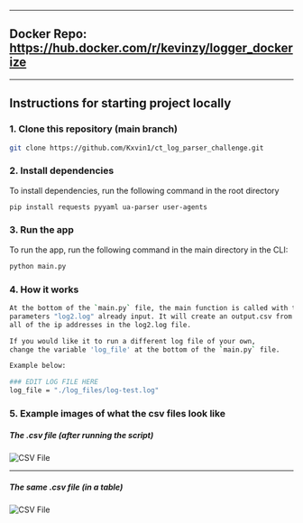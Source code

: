 ----
## Docker Repo: https://hub.docker.com/r/kevinzy/logger_dockerize
----

## Instructions for starting project locally

### 1. Clone this repository (main branch)

```bash
git clone https://github.com/Kxvin1/ct_log_parser_challenge.git
```

### 2. Install dependencies

To install dependencies, run the following command in the root directory
```bash
pip install requests pyyaml ua-parser user-agents
```

### 3. Run the app

To run the app, run the following command in the main directory in the CLI:

```bash
python main.py
```

### 4. How it works

```bash
At the bottom of the `main.py` file, the main function is called with the
parameters "log2.log" already input. It will create an output.csv from
all of the ip addresses in the log2.log file.
```

```bash
If you would like it to run a different log file of your own,
change the variable 'log_file' at the bottom of the `main.py` file.

Example below:

### EDIT LOG FILE HERE
log_file = "./log_files/log-test.log"
```

### 5. Example images of what the csv files look like

##### The .csv file (after running the script)

![CSV File](https://i.imgur.com/T3GtKDj.png)

----

##### The same .csv file (in a table)
![CSV File](https://i.imgur.com/saeuPNz.png)
